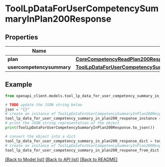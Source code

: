 # ToolLpDataForUserCompetencySummaryInPlan200Response


## Properties

Name | Type | Description | Notes
------------ | ------------- | ------------- | -------------
**plan** | [**CoreCompetencyReadPlan200Response**](CoreCompetencyReadPlan200Response.md) |  | 
**usercompetencysummary** | [**ToolLpDataForUserCompetencySummaryInCourse200ResponseUsercompetencysummary**](ToolLpDataForUserCompetencySummaryInCourse200ResponseUsercompetencysummary.md) |  | 

## Example

```python
from openapi_client.models.tool_lp_data_for_user_competency_summary_in_plan200_response import ToolLpDataForUserCompetencySummaryInPlan200Response

# TODO update the JSON string below
json = "{}"
# create an instance of ToolLpDataForUserCompetencySummaryInPlan200Response from a JSON string
tool_lp_data_for_user_competency_summary_in_plan200_response_instance = ToolLpDataForUserCompetencySummaryInPlan200Response.from_json(json)
# print the JSON string representation of the object
print(ToolLpDataForUserCompetencySummaryInPlan200Response.to_json())

# convert the object into a dict
tool_lp_data_for_user_competency_summary_in_plan200_response_dict = tool_lp_data_for_user_competency_summary_in_plan200_response_instance.to_dict()
# create an instance of ToolLpDataForUserCompetencySummaryInPlan200Response from a dict
tool_lp_data_for_user_competency_summary_in_plan200_response_from_dict = ToolLpDataForUserCompetencySummaryInPlan200Response.from_dict(tool_lp_data_for_user_competency_summary_in_plan200_response_dict)
```
[[Back to Model list]](../README.md#documentation-for-models) [[Back to API list]](../README.md#documentation-for-api-endpoints) [[Back to README]](../README.md)


